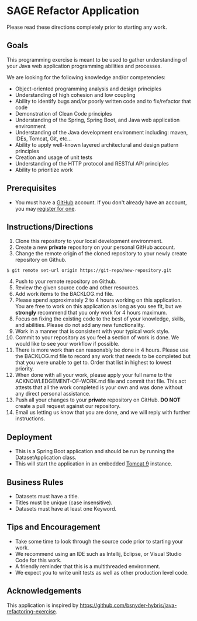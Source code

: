 # SAGE Refactor Application

Please read these directions completely prior to starting any work.

## Goals

This programming exercise is meant to be used to gather understanding of your Java web application programming
abilities and processes.

We are looking for the following knowledge and/or competencies:
* Object-oriented programming analysis and design principles
* Understanding of high cohesion and low coupling
* Ability to identify bugs and/or poorly written code and to fix/refactor that code
* Demonstration of Clean Code principles
* Understanding of the Spring, Spring Boot, and Java web application environment
* Understanding of the Java development environment including: maven, IDEs, Tomcat, Git, etc...
* Ability to apply well-known layered architectural and design pattern principles
* Creation and usage of unit tests
* Understanding of the HTTP protocol and RESTful API principles
* Ability to prioritize work

## Prerequisites

* You must have a [GitHub](https://github.com/) account.  If you don't already have an account, you may [register for one](https://github.com/signup).

## Instructions/Directions

1. Clone this repository to your local development environment.
2. Create a new **private** repository on your personal GitHub account.
3. Change the remote origin of the cloned repository to your newly create repository on Github.
~~~
$ git remote set-url origin https://git-repo/new-repository.git
~~~
4. Push to your remote repository on Github.
5. Review the given source code and other resources.
6. Add work items to the BACKLOG.md file.
7. Please spend approximately 2 to 4 hours working on this application.  You are free to work on this application as
long as you see fit, but we **strongly** recommend that you only work for 4 hours maximum.
8. Focus on fixing the existing code to the best of your knowledge, skills, and abilities.  Please do not
add any new functionality.
9. Work in a manner that is consistent with your typical work style.
10. Commit to your repository as you feel a section of work is done.  We would like to see your workflow if possible.
11. There is more work than can reasonably be done in 4 hours.  Please use the BACKLOG.md file to record any work that
  needs to be completed but that you were unable to get to.  Order that list in highest to lowest priority.
12. When done with all your work, please apply your full name to the ACKNOWLEDGEMENT-OF-WORK.md file and commit that file.
  This act attests that all the work completed is your own and was done without any direct personal assistance.
13. Push all your changes to your **private** repository on GitHub.  **DO NOT** create a pull request against our
repository.
14. Email us letting us know that you are done, and we will reply with further instructions.

## Deployment

* This is a Spring Boot application and should be run by running the DatasetApplication class.
* This will start the application in an embedded [Tomcat 9](https://tomcat.apache.org/tomcat-9.0-doc/index.html)
instance.

## Business Rules

* Datasets must have a title.
* Titles must be unique (case insensitive).
* Datasets must have at least one Keyword.

## Tips and Encouragement

* Take some time to look through the source code prior to starting your work.
* We recommend using an IDE such as Intellij, Eclipse, or Visual Studio Code for this work.
* A friendly reminder that this is a multithreaded environment.
* We expect you to write unit tests as well as other production level code.

## Acknowledgements

This application is inspired by https://github.com/bsnyder-hybris/java-refactoring-exercise.
